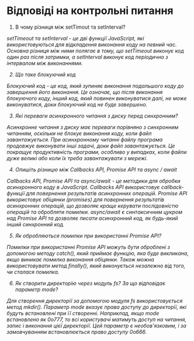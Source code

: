 # Відповіді на контрольні питання

1) В чому різниця між setTimout та setInterval?

<i>setTimeout та setInterval - це дві функції JavaScript, які використовуються для відкладення виконання коду на певний час. 
Основна різниця між ними полягає в тому, що setTimeout виконує код один раз після затримки, а setInterval виконує код періодично з інтервалом між виконаннями.<i/>

2) Що таке блокуючий код

<i>Блокуючий код - це код, який зупиняє виконання подальшого коду до завершення його виконання. Це означає, що після виконання блокуючого коду, інший код, який повинен виконуватися далі, не може виконуватися, доки блокуючий код не буде завершено.<i/>

3) Які переваги асинхронного читання з диску перед синхронним?

<i>Асинхронне читання з диску має переваги порівняно з синхронним читанням, оскільки не блокує виконання коду, коли файл завантажується. При асинхронному читанні файлу програма продовжує виконувати інші задачі, доки файл завантажується. Це покращує продуктивність програми, особливо у випадках, коли файли дуже великі або коли їх треба завантажувати з мережі.<i/>

4) Опишіть різницю між Callbacks API, Promise API та async / await

<i>Callbacks API, Promise API та async/await - це методики для обробки асинхронного коду в JavaScript. Callbacks API використовує callback-функції для повернення результатів асинхронних операцій. Promise API використовує обіцянки (promises) для повернення результатів асинхронних операцій, що дозволяє краще керувати послідовністю операцій та обробляти помилки. async/await є синтаксичним цукром над Promise API та дозволяє писати асинхронний код, як будь-який інший синхронний код.<i/>

5) Як обробляються помилки при використанні Promise API?

<i>Помилки при використанні Promise API можуть бути оброблені з допомогою методу catch(), який приймає функцію, яка буде викликана, якщо виникає помилка виконання обіцянки. Також можна використовувати метод finally(), який виконується незалежно від того, чи сталася помилка.<i/>

6) Як створити директорію через модуль fs? За що відповідає параметр mode?

<i>Для створення директорії за допомогою модуля fs використовується метод mkdir(). Параметр mode вказує права доступу до директорії, які будуть встановлені при її створенні. Наприклад, якщо mode встановлено як 0o777, то всі користувачі матимуть доступ на читання, запис і виконання цієї директорії. Цей параметр є необов'язковим, і за замовчуванням встановлюється право доступу 0o666. <i/>
